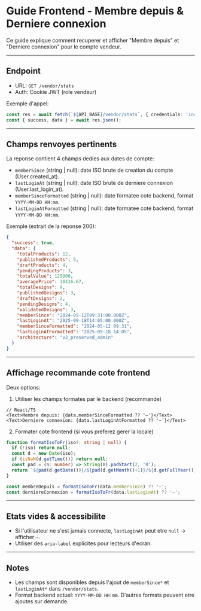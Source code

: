 # Guide Frontend - Membre depuis & Derniere connexion

Ce guide explique comment recuperer et afficher "Membre depuis" et "Derniere connexion" pour le compte vendeur.

---

## Endpoint
- URL: `GET /vendor/stats`
- Auth: Cookie JWT (role vendeur)

Exemple d'appel:
```ts
const res = await fetch(`${API_BASE}/vendor/stats`, { credentials: 'include' });
const { success, data } = await res.json();
```

---

## Champs renvoyes pertinents
La reponse contient 4 champs dedies aux dates de compte:
- `memberSince` (string | null): date ISO brute de creation du compte (User.created_at).
- `lastLoginAt` (string | null): date ISO brute de derniere connexion (User.last_login_at).
- `memberSinceFormatted` (string | null): date formatee cote backend, format `YYYY-MM-DD HH:mm`.
- `lastLoginAtFormatted` (string | null): date formatee cote backend, format `YYYY-MM-DD HH:mm`.

Exemple (extrait de la reponse 200):
```json
{
  "success": true,
  "data": {
    "totalProducts": 12,
    "publishedProducts": 5,
    "draftProducts": 4,
    "pendingProducts": 3,
    "totalValue": 125000,
    "averagePrice": 10416.67,
    "totalDesigns": 9,
    "publishedDesigns": 3,
    "draftDesigns": 2,
    "pendingDesigns": 4,
    "validatedDesigns": 3,
    "memberSince": "2024-05-12T09:31:00.000Z",
    "lastLoginAt": "2025-09-18T14:05:00.000Z",
    "memberSinceFormatted": "2024-05-12 09:31",
    "lastLoginAtFormatted": "2025-09-18 14:05",
    "architecture": "v2_preserved_admin"
  }
}
```

---

## Affichage recommande cote frontend
Deux options:

1) Utiliser les champs formates par le backend (recommande)
```tsx
// React/TS
<Text>Membre depuis: {data.memberSinceFormatted ?? '—'}</Text>
<Text>Derniere connexion: {data.lastLoginAtFormatted ?? '—'}</Text>
```

2) Formater cote frontend (si vous preferez gerer la locale)
```ts
function formatIsoToFr(iso?: string | null) {
  if (!iso) return null;
  const d = new Date(iso);
  if (isNaN(d.getTime())) return null;
  const pad = (n: number) => String(n).padStart(2, '0');
  return `${pad(d.getDate())}/${pad(d.getMonth()+1)}/${d.getFullYear()} a ${pad(d.getHours())}:${pad(d.getMinutes())}`;
}

const membreDepuis = formatIsoToFr(data.memberSince) ?? '—';
const derniereConnexion = formatIsoToFr(data.lastLoginAt) ?? '—';
```

---

## Etats vides & accessibilite
- Si l'utilisateur ne s'est jamais connecte, `lastLoginAt` peut etre `null` -> afficher `—`.
- Utiliser des `aria-label` explicites pour lecteurs d'ecran.

---

## Notes
- Les champs sont disponibles depuis l'ajout de `memberSince*` et `lastLoginAt*` dans `/vendor/stats`.
- Format backend actuel: `YYYY-MM-DD HH:mm`. D'autres formats peuvent etre ajoutes sur demande.
